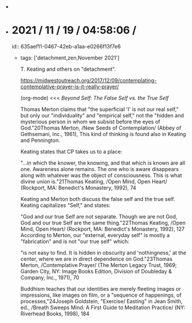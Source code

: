 -
- # 2021 / 11 / 19 / 04:58:06 /
  id:: 635aef11-0467-42eb-a1aa-e0266f13f7e6
	- tags: ['detachment,zen,November 2021']
	  
	  T. Keating and others on "detachment".
	  
	  <https://midwestoutreach.org/2017/12/09/contemplating-contemplative-prayer-is-it-really-prayer/>
	  
	  (org-mode)
	  <<<
	  *Beyond Self: The False Self vs. the True Self*
	  
	  Thomas Merton claims that "the superficial 'I' is not our real self," but only our "individuality" and "empirical self," not the "hidden and mysterious person in whom we subsist before the eyes of God."20Thomas Merton, /New Seeds of Contemplation/ (Abbey of Gethsemani, Inc., 1961), This kind of thinking is found also in Keating and Pennington.
	  
	  Keating states that CP takes us to a place:
	  
	  "...in which the knower, the knowing, and that which is known are all one. Awareness alone remains. The one who is aware disappears along with whatever was the object of consciousness. This is what divine union is."21Thomas Keating, /Open Mind, Open Heart/ (Rockport, MA: Benedict's
	  Monastery, 1992), 74
	  
	  
	  Keating and Merton both discuss the false self and the true self.  Keating capitalizes "Self," and states:
	  
	  "God and our true Self are not separate. Though we are not God, God and our true Self are the same thing."22Thomas Keating, /Open Mind, Open
	  Heart/ (Rockport, MA: Benedict's Monastery, 1992), 127 According to Merton, our "external, everyday self" is mostly a "fabrication" and is not "our true self" which:
	  
	  "is not easy to find. It is hidden in obscurity and 'nothingness,' at the center, where we are in direct dependence on God."23Thomas Merton, /Contemplative Prayer/ (The Merton Legacy Trust, 1969; Garden City, NY: Image Books Edition, Division of Doubleday & Company, Inc., 1971), 70
	  
	  Buddhism teaches that our identities are merely fleeting images or impressions, like images on film, or a "sequence of happenings, of processes,"24Joseph Goldstein, "Exercise/ Easting" in Jean Smith, ed., /Breath Sweeps Mind: A First Guide to Meditation Practice/ (NY: Riverhead Books, 1998), 184
	  
	  <!-- Exported from TiddlyWiki at 19:18, 22nd October 2022 -->